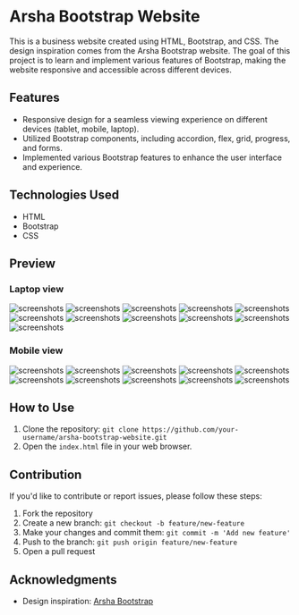 # Arsha Bootstrap Website

This is a business website created using HTML, Bootstrap, and CSS. The design inspiration comes from the Arsha Bootstrap website. The goal of this project is to learn and implement various features of Bootstrap, making the website responsive and accessible across different devices.

## Features

- Responsive design for a seamless viewing experience on different devices (tablet, mobile, laptop).
- Utilized Bootstrap components, including accordion, flex, grid, progress, and forms.
- Implemented various Bootstrap features to enhance the user interface and experience.

## Technologies Used

- HTML
- Bootstrap
- CSS

## Preview
### Laptop view

![screenshots](screenshots/screenshot1.png)
![screenshots](screenshots/screenshot2.png)
![screenshots](screenshots/screenshot3.png)
![screenshots](screenshots/screenshot4.png)
![screenshots](screenshots/screenshot5.png)
![screenshots](screenshots/screenshot6.png)
![screenshots](screenshots/screenshot7.png)
![screenshots](screenshots/screenshot8.png)
![screenshots](screenshots/screenshot9.png)
![screenshots](screenshots/screenshot10.png)
![screenshots](screenshots/screenshot11.png)

### Mobile view

![screenshots](screenshots/screenshotMobile1.png)
![screenshots](screenshots/screenshotMobile01.png)
![screenshots](screenshots/screenshotMobile2.png)
![screenshots](screenshots/screenshotMobile3.png)
![screenshots](screenshots/screenshotMobile4.png)
![screenshots](screenshots/screenshotMobile5.png)
![screenshots](screenshots/screenshotMobile6.png)
![screenshots](screenshots/screenshotMobile7.png)
![screenshots](screenshots/screenshotMobile8.png)
![screenshots](screenshots/screenshotMobile9.png)


## How to Use

1. Clone the repository: `git clone https://github.com/your-username/arsha-bootstrap-website.git`
2. Open the `index.html` file in your web browser.

## Contribution

If you'd like to contribute or report issues, please follow these steps:

1. Fork the repository
2. Create a new branch: `git checkout -b feature/new-feature`
3. Make your changes and commit them: `git commit -m 'Add new feature'`
4. Push to the branch: `git push origin feature/new-feature`
5. Open a pull request

## Acknowledgments

- Design inspiration: [Arsha Bootstrap](https://bootstrapmade.com/demo/Arsha/)


